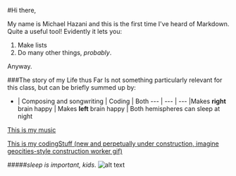 #Hi there,

My name is Michael Hazani and this is the first time I've heard of Markdown. Quite a useful tool! Evidently it lets you:

1. Make lists
2. Do many other things, *probably*.

Anyway.

###The story of my Life thus Far
Is not something particularly relevant for this class, but can be briefly summed up by:

* | Composing and songwriting | Coding | Both
--- | --- | ---
  |Makes **right** brain happy | Makes **left** brain happy | Both hemispheres can sleep at night

 [This is my music](https://www.google.com "QVALIA")

 [This is my codingStuff (new and perpetually under construction, imagine geocities-style construction worker gif)](https://michaelhazani.net "Michael Hazani's Homepage")


#####*sleep is important, kids*.
![alt text](https://pondstonecommunications.files.wordpress.com/2009/10/cute-kitten-sleeping-on-back.jpg "Logo Title Text 1")
